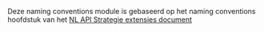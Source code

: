 Deze naming conventions module is gebaseerd op het naming conventions hoofdstuk van het [NL API Strategie extensies document](https://docs.geostandaarden.nl/api/API-Strategie-ext/#naming-conventions)

